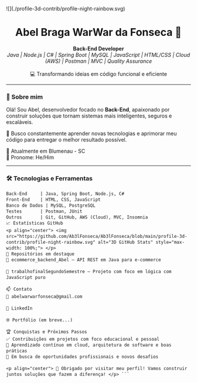 <div whidth="100px">
  ![](./profile-3d-contrib/profile-night-rainbow.svg)
</div>


<h1 align="center">Abel Braga WarWar da Fonseca 👋</h1>

<p align="center">
  <b>Back-End Developer</b><br>
  <i>Java | Node.js | C# | Spring Boot | MySQL | JavaScript | HTML/CSS | Cloud (AWS) | Postman | MVC | Quality Assurance</i><br>
  <br>
  💻 Transformando ideias em código funcional e eficiente
</p>

---

### 🚀 Sobre mim

Olá! Sou Abel, desenvolvedor focado no **Back-End**, apaixonado por construir soluções que tornam sistemas mais inteligentes, seguros e escaláveis.

🎯 Busco constantemente aprender novas tecnologias e aprimorar meu código para entregar o melhor resultado possível.

📍 Atualmente em Blumenau - SC  
🔗 Pronome: He/Him

---

### 🛠️ Tecnologias e Ferramentas

```plaintext
Back-End     | Java, Spring Boot, Node.js, C#
Front-End    | HTML, CSS, JavaScript
Banco de Dados | MySQL, PostgreSQL
Testes       | Postman, JUnit
Outros       | Git, GitHub, AWS (Cloud), MVC, Insomnia
📈 Estatísticas GitHub
<p align="center"> <img src="https://github.com/Ab3lFonseca/Ab3lFonseca/blob/main/profile-3d-contrib/profile-night-rainbow.svg" alt="3D GitHub Stats" style="max-width: 100%;"> </p>
📌 Repositórios em destaque
🔧 ecommerce_backend_Abel – API REST em Java para e-commerce

📝 trabalhofinalSegundoSemestre – Projeto com foco em lógica com JavaScript puro

📫 Contato
📧 abelwarwarfonseca@gmail.com

💼 LinkedIn

🌐 Portfólio (em breve...)

🏆 Conquistas e Próximos Passos
✅ Contribuições em projetos com foco educacional e pessoal
🎯 Aprendizado contínuo em cloud, arquitetura de software e boas práticas
🚀 Em busca de oportunidades profissionais e novos desafios

<p align="center"> 💬 Obrigado por visitar meu perfil! Vamos construir juntos soluções que fazem a diferença! </p> ```
